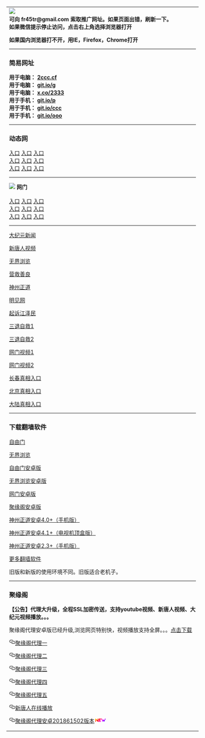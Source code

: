 <table>   
<tr>
<td>
<img src="https://raw.githubusercontent.com/szzd1/2/master/6.JPG"><br>
<strong>&#21487;&#21521; fr45tr@gmail.com &#32034;&#21462;&#25512;&#24191;&#32593;&#22336;&#12290;&#22914;&#26524;&#39029;&#38754;&#20986;&#38169;&#65292;&#21047;&#26032;&#19968;&#19979;&#12290;</strong><br>
<strong>&#22914;&#26524;&#24494;&#20449;&#25552;&#31034;&#20572;&#27490;&#35775;&#38382;&#65292;&#28857;&#20987;&#21491;&#19978;&#35282;&#36873;&#25321;&#27983;&#35272;&#22120;&#25171;&#24320;</strong><br>
<p><strong>&#22914;&#26524;&#22269;&#20869;&#27983;&#35272;&#22120;&#25171;&#19981;&#24320;&#65292;&#29992;IE&#65292;Firefox&#65292;Chrome&#25171;&#24320;</strong></p>
<hr>
<h3>
<p><strong>&#31616;&#26131;&#32593;&#22336;</strong></p>
</h3>
<strong>&#29992;&#20110;&#30005;&#33041;&#65306; <a href="http://2ccc.cf">2ccc.cf</a></strong><br>
<strong>&#29992;&#20110;&#30005;&#33041;&#65306; <a href="https://git.io/g">git.io/g</a></strong><br>
<strong>&#29992;&#20110;&#30005;&#33041;&#65306; <a href="https://x.co/2333">x.co/2333</a></strong><br>
<strong>&#29992;&#20110;&#25163;&#26426;&#65306; <a href="https://git.io/p">git.io/p</a></strong><br>
<strong>&#29992;&#20110;&#25163;&#26426;&#65306; <a href="https://git.io/ccc">git.io/ccc</a></strong><br>
<strong>&#29992;&#20110;&#25163;&#26426;&#65306; <a href="https://git.io/ooo">git.io/ooo</a></strong><br>
<hr>
<h3>
<p><strong>&#21160;&#24577;&#32593;</strong></p>
</h3>
      <a href="https://d3rshn8tn8ztv4.cloudfront.net/1" rel="nofollow">&#20837;&#21475;</a>
      <a href="http://219.85.107.150/1" rel="nofollow">&#20837;&#21475;</a>
      <a href="https://imwiva.chunlan.cf/3" rel="nofollow">&#20837;&#21475;</a><br>
      <a href="https://t.cn/RrIMoie" rel="nofollow">&#20837;&#21475;</a>
      <a href="http://61.231.162.8/1" rel="nofollow">&#20837;&#21475;</a>
      <a href="https://d1j8zr7r24iuwv.cloudfront.net" rel="nofollow">&#20837;&#21475;</a><br>
      <a href="https://yforjo.chunan.ml/3" rel="nofollow">&#20837;&#21475;</a>
      <a href="http://yxztdqkia.acecvf.ga/1" rel="nofollow">&#20837;&#21475;</a>
      <a href="https://huashang.herokuapp.com/proxy/http://dongtaiwang.com/loc/phome.php/?sboadcfun" rel="nofollow">&#20837;&#21475;</a><br>
<hr>
<img src="https://cloud.githubusercontent.com/assets/11880933/13434984/f430fae2-e012-11e5-814f-c2df1e82b247.jpg">
<strong>&#32593;&#38376;</strong><br>
<br>
      <a href="https://s3.us-east-2.amazonaws.com/ogateh/show.htm?from=852" rel="nofollow">&#20837;&#21475;</a>
      <a href="https://s3.eu-west-2.amazonaws.com/ogatel/show.htm?from=852" rel="nofollow">&#20837;&#21475;</a>
      <a href="https://s3.amazonaws.com/ogate/show.htm?from=852" rel="nofollow">&#20837;&#21475;</a><br>
      <a href="https://s3.ap-northeast-2.amazonaws.com/ogates/show.htm?from=852" rel="nofollow">&#20837;&#21475;</a>
      <a href="https://s3.eu-central-1.amazonaws.com/ogatef/show.htm?from=852" rel="nofollow">&#20837;&#21475;</a>
      <a href="https://s3.ap-south-1.amazonaws.com/ogatem/show.htm?from=852" rel="nofollow">&#20837;&#21475;</a><br>
      <a href="https://s3-us-west-1.amazonaws.com/ogaten/show.htm?from=852" rel="nofollow">&#20837;&#21475;</a>
      <a href="https://s3.ca-central-1.amazonaws.com/ogatec/show.htm?from=852" rel="nofollow">&#20837;&#21475;</a>
      <a href="https://s3-ap-northeast-1.amazonaws.com/ogatet/show.htm?from=852" rel="nofollow">&#20837;&#21475;</a><br>
<hr>
<p><a href="https://t.cn/RrIMoCO" rel="nofollow">&#22823;&#32426;&#20803;&#26032;&#38395;</a></p>
<p><a href="https://t.cn/RrIMo3p" rel="nofollow">&#26032;&#21776;&#20154;&#35270;&#39057;</a></p>
<p><a href="https://t.cn/RrIMKhH" rel="nofollow">&#26080;&#30028;&#27983;&#35272;</a></p>
<p><a href="https://d3rshn8tn8ztv4.cloudfront.net/916415/" rel="nofollow">&#33829;&#25937;&#21892;&#33391;</a></p>
<p><a href="https://d3rshn8tn8ztv4.cloudfront.net/0/" rel="nofollow">&#31070;&#24030;&#27491;&#36947;</a></p>
<p><a href="https://d3rshn8tn8ztv4.cloudfront.net/69/" rel="nofollow">&#26126;&#35265;&#32593;</a></p>
<p><a href="https://d3rshn8tn8ztv4.cloudfront.net/88/" rel="nofollow">&#36215;&#35785;&#27743;&#27901;&#27665;</a></p>
<p><a href="https://t.cn/RrIMoAy" rel="nofollow">&#19977;&#36864;&#33258;&#25937;1</a></p>
<p><a href="https://d3rshn8tn8ztv4.cloudfront.net/tui/" rel="nofollow">&#19977;&#36864;&#33258;&#25937;2</a></p>
<p><a href="https://t.cn/RrIMS3v" rel="nofollow">&#32593;&#38376;&#35270;&#39057;1</a></p>
<p><a href="http://kwqfk.adsxmlb.gq/?from=852" rel="nofollow">&#32593;&#38376;&#35270;&#39057;2</a></p>
<p><a href="https://s3.amazonaws.com/ogate/show.htm?r873651&amp;from=852" rel="nofollow">&#38271;&#26149;&#30495;&#30456;&#20837;&#21475;</a></p>
<p><a href="https://s3.amazonaws.com/ogate/show.htm?r873649&amp;from=852" rel="nofollow">&#21271;&#20140;&#30495;&#30456;&#20837;&#21475;</a></p>
<p><a href="https://s3.amazonaws.com/ogate/show.htm?r873656&amp;from=852 rel="nofollow">&#22823;&#38470;&#30495;&#30456;&#20837;&#21475;</a><br></p>
<hr>
<h3>
<p><strong>&#19979;&#36733;&#32763;&#22681;&#36719;&#20214;</strong></p>
</h3>
<p><a href="https://git.io/fgp" rel="nofollow">&#33258;&#30001;&#38376;</a></p>
<p><a href="https://git.io/vEJlj rel="nofollow">&#26080;&#30028;&#27983;&#35272;</a></p>
<p><a href="https://git.io/fgma" rel="nofollow">&#33258;&#30001;&#38376;&#23433;&#21331;&#29256;</a></p>
<p><a href="https://s3.amazonaws.com/693/um.apk" rel="nofollow">&#26080;&#30028;&#27983;&#35272;&#23433;&#21331;&#29256;</a></p>
<p><a href="https://git.io/ogatea2">&#32593;&#38376;&#23433;&#21331;&#29256;</a></p>
<p><a href="https://github.com/dtw9/9/raw/master/201861502.apk">&#32858;&#32536;&#38401;&#23433;&#21331;&#29256;</a></p>
<p><a href="https://git.io/vQjqe" rel="nofollow">&#31070;&#24030;&#27491;&#36947;&#23433;&#21331;4.0+&#65288;&#25163;&#26426;&#29256;&#65289;</a></p>
<p><a href="https://git.io/vAonz" rel="nofollow">&#31070;&#24030;&#27491;&#36947;&#23433;&#21331;4.1+&#65288;&#30005;&#35270;&#26426;&#39030;&#30418;&#29256;&#65289;</a></p>
<p><a href="https://git.io/vA5GO" rel="nofollow">&#31070;&#24030;&#27491;&#36947;&#23433;&#21331;2.3+&#65288;&#25163;&#26426;&#29256;&#65289;</a></p>
<p><a href="https://github.com/bannedbook/fanqiang/wiki">&#26356;&#22810;&#32763;&#22681;&#36719;&#20214;</a></p>
&#26087;&#29256;&#21644;&#26032;&#29256;&#30340;&#20351;&#29992;&#29615;&#22659;&#19981;&#21516;&#12290;&#26087;&#29256;&#36866;&#21512;&#32769;&#26426;&#23376;&#12290;<br>
<hr>
<h3>
<p><strong>&#32858;&#32536;&#38401;</strong></p>
</h3>
<p><strong>&#12304;&#20844;&#21578;&#12305;&#20195;&#29702;&#22823;&#21319;&#32423;&#65292;&#20840;&#31243;SSL&#21152;&#23494;&#20256;&#36865;&#65292;&#25903;&#25345;youtube&#35270;&#39057;&#12289;&#26032;&#21776;&#20154;&#35270;&#39057;&#12289;&#22823;&#32426;&#20803;&#35270;&#39057;&#25773;&#25918;&#12290;&#12290;&#12290;</strong></p>
<p>&#32858;&#32536;&#38401;&#20195;&#29702;&#23433;&#21331;&#29256;&#24050;&#32463;&#21319;&#32423;,&#27983;&#35272;&#32593;&#39029;&#29305;&#21035;&#24555;&#65292;&#35270;&#39057;&#25773;&#25918;&#25903;&#25345;&#20840;&#23631;&#12290;&#12290;&#12290;<a href="https://github.com/dtw9/9/raw/master/201861502.apk">&#28857;&#20987;&#19979;&#36733;</a></p>
<p>
<a id="user-content-&#32858;&#32536;&#38401;&#20195;&#29702;&#19968;" class="anchor" href="#%E8%81%9A%E7%BC%98%E9%98%81%E4%BB%A3%E7%90%86%E4%B8%80" aria-hidden="true"><svg class="octicon octicon-link" viewbox="0 0 16 16" version="1.1" width="16" height="16" aria-hidden="true"><path fill-rule="evenodd" d="M4 9h1v1H4c-1.5 0-3-1.69-3-3.5S2.55 3 4 3h4c1.45 0 3 1.69 3 3.5 0 1.41-.91 2.72-2 3.25V8.59c.58-.45 1-1.27 1-2.09C10 5.22 8.98 4 8 4H4c-.98 0-2 1.22-2 2.5S3 9 4 9zm9-3h-1v1h1c1 0 2 1.22 2 2.5S13.98 12 13 12H9c-.98 0-2-1.22-2-2.5 0-.83.42-1.64 1-2.09V6.25c-1.09.53-2 1.84-2 3.25C6 11.31 7.55 13 9 13h4c1.45 0 3-1.69 3-3.5S14.5 6 13 6z"></path></svg></a><a href="http://25re4.deg.vestimequemegusta.com/" rel="nofollow">&#32858;&#32536;&#38401;&#20195;&#29702;&#19968;</a>
</p>
<p>
<a id="user-content-&#32858;&#32536;&#38401;&#20195;&#29702;&#20108;" class="anchor" href="#%E8%81%9A%E7%BC%98%E9%98%81%E4%BB%A3%E7%90%86%E4%BA%8C" aria-hidden="true"><svg class="octicon octicon-link" viewbox="0 0 16 16" version="1.1" width="16" height="16" aria-hidden="true"><path fill-rule="evenodd" d="M4 9h1v1H4c-1.5 0-3-1.69-3-3.5S2.55 3 4 3h4c1.45 0 3 1.69 3 3.5 0 1.41-.91 2.72-2 3.25V8.59c.58-.45 1-1.27 1-2.09C10 5.22 8.98 4 8 4H4c-.98 0-2 1.22-2 2.5S3 9 4 9zm9-3h-1v1h1c1 0 2 1.22 2 2.5S13.98 12 13 12H9c-.98 0-2-1.22-2-2.5 0-.83.42-1.64 1-2.09V6.25c-1.09.53-2 1.84-2 3.25C6 11.31 7.55 13 9 13h4c1.45 0 3-1.69 3-3.5S14.5 6 13 6z"></path></svg></a><a href="http://5a-3a.gae.geass.tv/" rel="nofollow">&#32858;&#32536;&#38401;&#20195;&#29702;&#20108;</a>
</p>
<p>
<a id="user-content-&#32858;&#32536;&#38401;&#20195;&#29702;&#19977;" class="anchor" href="#%E8%81%9A%E7%BC%98%E9%98%81%E4%BB%A3%E7%90%86%E4%B8%89" aria-hidden="true"><svg class="octicon octicon-link" viewbox="0 0 16 16" version="1.1" width="16" height="16" aria-hidden="true"><path fill-rule="evenodd" d="M4 9h1v1H4c-1.5 0-3-1.69-3-3.5S2.55 3 4 3h4c1.45 0 3 1.69 3 3.5 0 1.41-.91 2.72-2 3.25V8.59c.58-.45 1-1.27 1-2.09C10 5.22 8.98 4 8 4H4c-.98 0-2 1.22-2 2.5S3 9 4 9zm9-3h-1v1h1c1 0 2 1.22 2 2.5S13.98 12 13 12H9c-.98 0-2-1.22-2-2.5 0-.83.42-1.64 1-2.09V6.25c-1.09.53-2 1.84-2 3.25C6 11.31 7.55 13 9 13h4c1.45 0 3-1.69 3-3.5S14.5 6 13 6z"></path></svg></a><a href="http://5a-3t.tre.iloile.com/" rel="nofollow">&#32858;&#32536;&#38401;&#20195;&#29702;&#19977;</a>
</p>
<p>
<a id="user-content-&#32858;&#32536;&#38401;&#20195;&#29702;&#22235;" class="anchor" href="#%E8%81%9A%E7%BC%98%E9%98%81%E4%BB%A3%E7%90%86%E5%9B%9B" aria-hidden="true"><svg class="octicon octicon-link" viewbox="0 0 16 16" version="1.1" width="16" height="16" aria-hidden="true"><path fill-rule="evenodd" d="M4 9h1v1H4c-1.5 0-3-1.69-3-3.5S2.55 3 4 3h4c1.45 0 3 1.69 3 3.5 0 1.41-.91 2.72-2 3.25V8.59c.58-.45 1-1.27 1-2.09C10 5.22 8.98 4 8 4H4c-.98 0-2 1.22-2 2.5S3 9 4 9zm9-3h-1v1h1c1 0 2 1.22 2 2.5S13.98 12 13 12H9c-.98 0-2-1.22-2-2.5 0-.83.42-1.64 1-2.09V6.25c-1.09.53-2 1.84-2 3.25C6 11.31 7.55 13 9 13h4c1.45 0 3-1.69 3-3.5S14.5 6 13 6z"></path></svg></a><a href="http://54-ca.vsam.corriee.org/" rel="nofollow">&#32858;&#32536;&#38401;&#20195;&#29702;&#22235;</a>
</p>
<p>
<a id="user-content-&#32858;&#32536;&#38401;&#20195;&#29702;&#20116;" class="anchor" href="#%E8%81%9A%E7%BC%98%E9%98%81%E4%BB%A3%E7%90%86%E4%BA%94" aria-hidden="true"><svg class="octicon octicon-link" viewbox="0 0 16 16" version="1.1" width="16" height="16" aria-hidden="true"><path fill-rule="evenodd" d="M4 9h1v1H4c-1.5 0-3-1.69-3-3.5S2.55 3 4 3h4c1.45 0 3 1.69 3 3.5 0 1.41-.91 2.72-2 3.25V8.59c.58-.45 1-1.27 1-2.09C10 5.22 8.98 4 8 4H4c-.98 0-2 1.22-2 2.5S3 9 4 9zm9-3h-1v1h1c1 0 2 1.22 2 2.5S13.98 12 13 12H9c-.98 0-2-1.22-2-2.5 0-.83.42-1.64 1-2.09V6.25c-1.09.53-2 1.84-2 3.25C6 11.31 7.55 13 9 13h4c1.45 0 3-1.69 3-3.5S14.5 6 13 6z"></path></svg></a><a href="http://5yc-txt.swqm.cesedria.com/" rel="nofollow">&#32858;&#32536;&#38401;&#20195;&#29702;&#20116;</a>
</p>
<p>
<a id="user-content-&#26032;&#21776;&#20154;&#22312;&#32447;&#25773;&#25918;" class="anchor" href="#%E6%96%B0%E5%94%90%E4%BA%BA%E5%9C%A8%E7%BA%BF%E6%92%AD%E6%94%BE" aria-hidden="true"><svg class="octicon octicon-link" viewbox="0 0 16 16" version="1.1" width="16" height="16" aria-hidden="true"><path fill-rule="evenodd" d="M4 9h1v1H4c-1.5 0-3-1.69-3-3.5S2.55 3 4 3h4c1.45 0 3 1.69 3 3.5 0 1.41-.91 2.72-2 3.25V8.59c.58-.45 1-1.27 1-2.09C10 5.22 8.98 4 8 4H4c-.98 0-2 1.22-2 2.5S3 9 4 9zm9-3h-1v1h1c1 0 2 1.22 2 2.5S13.98 12 13 12H9c-.98 0-2-1.22-2-2.5 0-.83.42-1.64 1-2.09V6.25c-1.09.53-2 1.84-2 3.25C6 11.31 7.55 13 9 13h4c1.45 0 3-1.69 3-3.5S14.5 6 13 6z"></path></svg></a><a href="http://fec-35.tre.iloile.com/xtr.html" rel="nofollow">&#26032;&#21776;&#20154;&#22312;&#32447;&#25773;&#25918;</a>
</p>
<p>
<a id="user-content-&#32858;&#32536;&#38401;&#20195;&#29702;&#23433;&#21331;201861502&#29256;&#26412;" class="anchor" href="#%E8%81%9A%E7%BC%98%E9%98%81%E4%BB%A3%E7%90%86%E5%AE%89%E5%8D%93201861502%E7%89%88%E6%9C%AC" aria-hidden="true"><svg class="octicon octicon-link" viewbox="0 0 16 16" version="1.1" width="16" height="16" aria-hidden="true"><path fill-rule="evenodd" d="M4 9h1v1H4c-1.5 0-3-1.69-3-3.5S2.55 3 4 3h4c1.45 0 3 1.69 3 3.5 0 1.41-.91 2.72-2 3.25V8.59c.58-.45 1-1.27 1-2.09C10 5.22 8.98 4 8 4H4c-.98 0-2 1.22-2 2.5S3 9 4 9zm9-3h-1v1h1c1 0 2 1.22 2 2.5S13.98 12 13 12H9c-.98 0-2-1.22-2-2.5 0-.83.42-1.64 1-2.09V6.25c-1.09.53-2 1.84-2 3.25C6 11.31 7.55 13 9 13h4c1.45 0 3-1.69 3-3.5S14.5 6 13 6z"></path></svg></a><a href="https://github.com/dtw9/9/raw/master/201861502.apk">&#32858;&#32536;&#38401;&#20195;&#29702;&#23433;&#21331;201861502&#29256;&#26412;</a><img src="https://raw.githubusercontent.com/jyg-1/jyg/master/new.gif" alt="">
</p>
